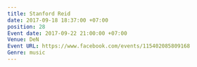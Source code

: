 ```yaml
---
title: Stanford Reid
date: 2017-09-18 18:37:00 +07:00
position: 28
Event date: 2017-09-22 21:00:00 +07:00
Venue: DeN
Event URL: https://www.facebook.com/events/115402085809168
Genre: music
---
```


